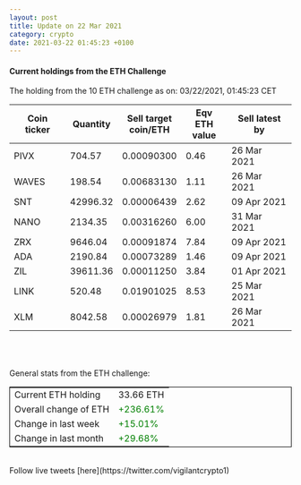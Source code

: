 ```yaml
---
layout: post
title: Update on 22 Mar 2021
category: crypto
date: 2021-03-22 01:45:23 +0100
---
```

<!-- Global site tag (gtag.js) - Google Analytics -->
<script async src="https://www.googletagmanager.com/gtag/js?id=UA-103831149-5"></script>
<script>
  window.dataLayer = window.dataLayer || [];
  function gtag(){dataLayer.push(arguments);}
  gtag('js', new Date());

  gtag('config', 'UA-103831149-5');
</script>


#### Current holdings from the ETH Challenge

The holding from the 10 ETH challenge as on: 03/22/2021, 01:45:23 CET

|Coin ticker|Quantity|Sell target<br>coin/ETH|Eqv ETH<br>value|Sell latest by|
|-----------|--------|-----------|-----------|--------------|
PIVX|704.57|  0.00090300|0.46|26 Mar 2021|
WAVES|198.54|  0.00683130|1.11|26 Mar 2021|
SNT|42996.32|  0.00006439|2.62|09 Apr 2021|
NANO|2134.35|  0.00316260|6.00|31 Mar 2021|
ZRX|9646.04|  0.00091874|7.84|09 Apr 2021|
ADA|2190.84|  0.00073289|1.46|09 Apr 2021|
ZIL|39611.36|  0.00011250|3.84|01 Apr 2021|
LINK|520.48|  0.01901025|8.53|25 Mar 2021|
XLM|8042.58|  0.00026979|1.81|26 Mar 2021|

<br>
<br>
<br>
General stats from the ETH challenge:

<table style="border:1px solid black;margin-left:auto;margin-right:auto;">
	<tbody>
	<tr>
		<td>Current ETH holding</td>
		<td>     33.66 ETH</td>
	</tr>
	<tr>
		<td>Overall change of ETH</td>
		<td><font color="green">+236.61%</font></td>
	</tr>
	<tr>
		<td>Change in last week</td>
		<td><font color="green">+15.01%</font></td>
	</tr>
	<tr>
		<td>Change in last month</td>
		<td><font color="green">+29.68%</font></td>
	</tr>
	</tbody>
</table>

<br>
Follow live tweets [here](https://twitter.com/vigilantcrypto1)
<br>
<br>